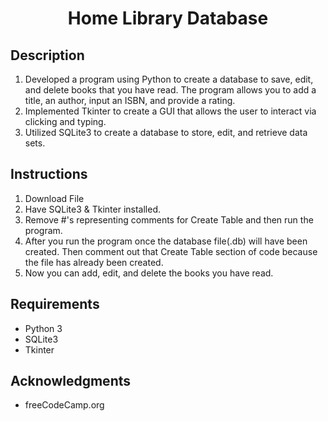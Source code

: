 <h1 align="center">Home Library Database</h1>
<h2>Description</h2>
<ol>
    <li style="box-sizing: border-box;">Developed a program using Python to create a database to save, edit, and delete books that you have read. The program allows you to add a title, an author, input an ISBN, and provide a rating.</li>
    <li style="box-sizing: border-box;">Implemented Tkinter to create a GUI that allows the user to interact via clicking and typing.</li>
    <li style="box-sizing: border-box;">Utilized SQLite3 to create a database to store, edit, and retrieve data sets.</li>
</ol>
<h2>Instructions</h2>
<ol>
    <li style="box-sizing: border-box;">Download File</li>
    <li style="box-sizing: border-box;">Have SQLite3 &amp; Tkinter installed.</li>
    <li style="box-sizing: border-box;">Remove #&apos;s representing comments for Create Table and then run the program.</li>
    <li style="box-sizing: border-box;">After you run the program once the database file(.db) will have been created. Then comment out that Create Table section of code because the file has already been created.</li>
    <li style="box-sizing: border-box;">Now you can add, edit, and delete the books you have read.</li>
</ol>
<h2>Requirements</h2>
<ul>
    <li style="box-sizing: border-box;">Python 3</li>
    <li style="box-sizing: border-box;">SQLite3</li>
    <li style="box-sizing: border-box;">Tkinter</li>
</ul>
<h2>Acknowledgments</h2>
<ul>
    <li style="box-sizing: border-box;">freeCodeCamp.org</li>
</ul>
<p><br></p>
<p><br></p>
